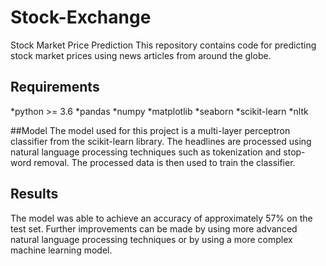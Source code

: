 # Stock-Exchange
Stock Market Price Prediction
This repository contains code for predicting stock market prices using news articles from around the globe.

## Requirements
*python >= 3.6
*pandas
*numpy
*matplotlib
*seaborn
*scikit-learn
*nltk

##Model
The model used for this project is a multi-layer perceptron classifier from the scikit-learn library. 
The headlines are processed using natural language processing techniques such as tokenization and stop-word removal. 
The processed data is then used to train the classifier.

## Results
The model was able to achieve an accuracy of approximately 57% on the test set. 
Further improvements can be made by using more advanced natural language processing techniques or by using a more complex machine learning model.
